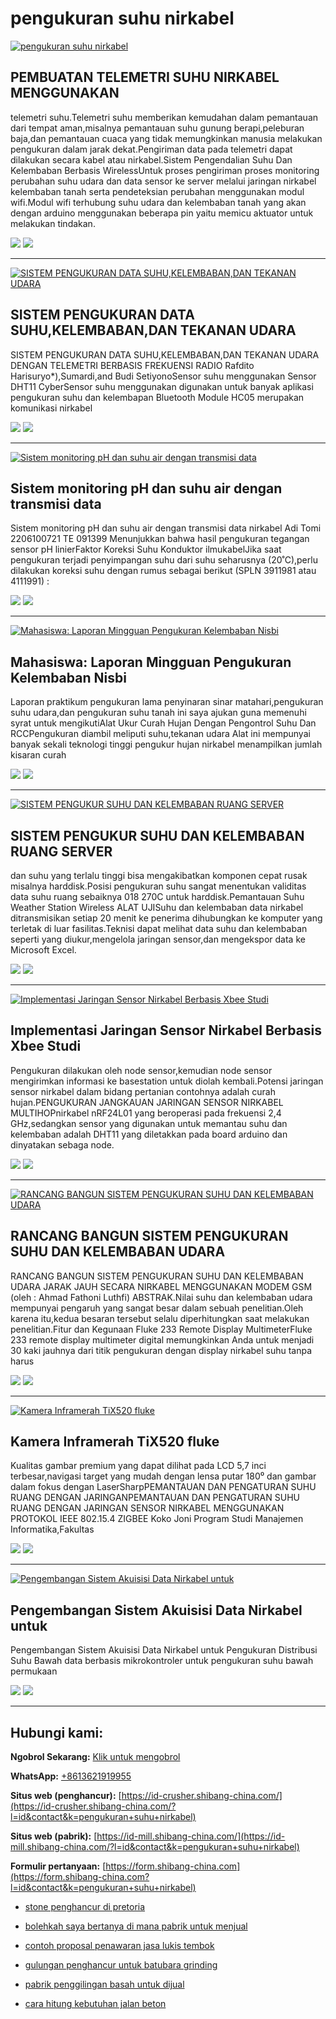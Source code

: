 # pengukuran suhu nirkabel

<a href="https://swt.shibang-china.com/?l=id&img&k=pengukuran+suhu+nirkabel" target="_blank">![pengukuran suhu nirkabel](http://static.shibang-china.com/all-800x300/336.jpg)</a>

## PEMBUATAN TELEMETRI SUHU NIRKABEL MENGGUNAKAN
telemetri suhu.Telemetri suhu memberikan kemudahan dalam pemantauan dari tempat aman,misalnya pemantauan suhu gunung berapi,peleburan baja,dan pemantauan cuaca yang tidak memungkinkan manusia melakukan pengukuran dalam jarak dekat.Pengiriman data pada telemetri dapat dilakukan secara kabel atau nirkabel.Sistem Pengendalian Suhu Dan Kelembaban Berbasis WirelessUntuk proses pengiriman proses monitoring perubahan suhu udara dan data sensor ke server melalui jaringan nirkabel kelembaban tanah serta pendeteksian perubahan menggunakan modul wifi.Modul wifi terhubung suhu udara dan kelembaban tanah yang akan dengan arduino menggunakan beberapa pin yaitu memicu aktuator untuk melakukan tindakan.


<a href="https://whatsapp.shibangsoft.com/WhatsApp.php" target="_blank" title="WhatsApp">![](http://static.shibang-china.com/icon/whatsapp.png)</a> <a href="https://swt.shibang-china.com/?l=id&icon&k=pengukuran+suhu+nirkabel" target="_blank">![](http://static.shibang-china.com/icon/chat-id.png)</a>

---

<a href="https://swt.shibang-china.com/?l=id&img&k=pengukuran+suhu+nirkabel" target="_blank">![SISTEM PENGUKURAN DATA SUHU,KELEMBABAN,DAN TEKANAN UDARA](http://static.shibang-china.com/all-800x300/1373.jpg)</a>

## SISTEM PENGUKURAN DATA SUHU,KELEMBABAN,DAN TEKANAN UDARA
SISTEM PENGUKURAN DATA SUHU,KELEMBABAN,DAN TEKANAN UDARA DENGAN TELEMETRI BERBASIS FREKUENSI RADIO Rafdito Harisuryo*),Sumardi,and Budi SetiyonoSensor suhu menggunakan Sensor DHT11 CyberSensor suhu menggunakan digunakan untuk banyak aplikasi pengukuran suhu dan kelembapan Bluetooth Module HC05 merupakan komunikasi nirkabel


<a href="https://whatsapp.shibangsoft.com/WhatsApp.php" target="_blank" title="WhatsApp">![](http://static.shibang-china.com/icon/whatsapp.png)</a> <a href="https://swt.shibang-china.com/?l=id&icon&k=pengukuran+suhu+nirkabel" target="_blank">![](http://static.shibang-china.com/icon/chat-id.png)</a>

---

<a href="https://swt.shibang-china.com/?l=id&img&k=pengukuran+suhu+nirkabel" target="_blank">![Sistem monitoring pH dan suhu air dengan transmisi data](http://static.shibang-china.com/all-800x300/146.jpg)</a>

## Sistem monitoring pH dan suhu air dengan transmisi data
Sistem monitoring pH dan suhu air dengan transmisi data nirkabel Adi Tomi 2206100721 TE 091399 Menunjukkan bahwa hasil pengukuran tegangan sensor pH linierFaktor Koreksi Suhu Konduktor ilmukabelJika saat pengukuran terjadi penyimpangan suhu dari suhu seharusnya (20˚C),perlu dilakukan koreksi suhu dengan rumus sebagai berikut (SPLN 3911981 atau 4111991) :


<a href="https://whatsapp.shibangsoft.com/WhatsApp.php" target="_blank" title="WhatsApp">![](http://static.shibang-china.com/icon/whatsapp.png)</a> <a href="https://swt.shibang-china.com/?l=id&icon&k=pengukuran+suhu+nirkabel" target="_blank">![](http://static.shibang-china.com/icon/chat-id.png)</a>

---

<a href="https://swt.shibang-china.com/?l=id&img&k=pengukuran+suhu+nirkabel" target="_blank">![Mahasiswa: Laporan Mingguan Pengukuran Kelembaban Nisbi](http://static.shibang-china.com/all-800x300/301.jpg)</a>

## Mahasiswa: Laporan Mingguan Pengukuran Kelembaban Nisbi
Laporan praktikum pengukuran lama penyinaran sinar matahari,pengukuran suhu udara,dan pengukuran suhu tanah ini saya ajukan guna memenuhi syrat untuk mengikutiAlat Ukur Curah Hujan Dengan Pengontrol Suhu Dan RCCPengukuran diambil meliputi suhu,tekanan udara Alat ini mempunyai banyak sekali teknologi tinggi pengukur hujan nirkabel menampilkan jumlah kisaran curah


<a href="https://whatsapp.shibangsoft.com/WhatsApp.php" target="_blank" title="WhatsApp">![](http://static.shibang-china.com/icon/whatsapp.png)</a> <a href="https://swt.shibang-china.com/?l=id&icon&k=pengukuran+suhu+nirkabel" target="_blank">![](http://static.shibang-china.com/icon/chat-id.png)</a>

---

<a href="https://swt.shibang-china.com/?l=id&img&k=pengukuran+suhu+nirkabel" target="_blank">![SISTEM PENGUKUR SUHU DAN KELEMBABAN RUANG SERVER](http://static.shibang-china.com/all-800x300/505.jpg)</a>

## SISTEM PENGUKUR SUHU DAN KELEMBABAN RUANG SERVER
dan suhu yang terlalu tinggi bisa mengakibatkan komponen cepat rusak misalnya harddisk.Posisi pengukuran suhu sangat menentukan validitas data suhu ruang sebaiknya 018 270C untuk harddisk.Pemantauan Suhu Weather Station Wireless ALAT UJISuhu dan kelembaban data nirkabel ditransmisikan setiap 20 menit ke penerima dihubungkan ke komputer yang terletak di luar fasilitas.Teknisi dapat melihat data suhu dan kelembaban seperti yang diukur,mengelola jaringan sensor,dan mengekspor data ke Microsoft Excel.


<a href="https://whatsapp.shibangsoft.com/WhatsApp.php" target="_blank" title="WhatsApp">![](http://static.shibang-china.com/icon/whatsapp.png)</a> <a href="https://swt.shibang-china.com/?l=id&icon&k=pengukuran+suhu+nirkabel" target="_blank">![](http://static.shibang-china.com/icon/chat-id.png)</a>

---

<a href="https://swt.shibang-china.com/?l=id&img&k=pengukuran+suhu+nirkabel" target="_blank">![Implementasi Jaringan Sensor Nirkabel Berbasis Xbee Studi](http://static.shibang-china.com/all-800x300/458.jpg)</a>

## Implementasi Jaringan Sensor Nirkabel Berbasis Xbee Studi
Pengukuran dilakukan oleh node sensor,kemudian node sensor mengirimkan informasi ke basestation untuk diolah kembali.Potensi jaringan sensor nirkabel dalam bidang pertanian contohnya adalah curah hujan.PENGUKURAN JANGKAUAN JARINGAN SENSOR NIRKABEL MULTIHOPnirkabel nRF24L01 yang beroperasi pada frekuensi 2,4 GHz,sedangkan sensor yang digunakan untuk memantau suhu dan kelembaban adalah DHT11 yang diletakkan pada board arduino dan dinyatakan sebaga node.


<a href="https://whatsapp.shibangsoft.com/WhatsApp.php" target="_blank" title="WhatsApp">![](http://static.shibang-china.com/icon/whatsapp.png)</a> <a href="https://swt.shibang-china.com/?l=id&icon&k=pengukuran+suhu+nirkabel" target="_blank">![](http://static.shibang-china.com/icon/chat-id.png)</a>

---

<a href="https://swt.shibang-china.com/?l=id&img&k=pengukuran+suhu+nirkabel" target="_blank">![RANCANG BANGUN SISTEM PENGUKURAN SUHU DAN KELEMBABAN UDARA](http://static.shibang-china.com/all-800x300/1084.jpg)</a>

## RANCANG BANGUN SISTEM PENGUKURAN SUHU DAN KELEMBABAN UDARA
RANCANG BANGUN SISTEM PENGUKURAN SUHU DAN KELEMBABAN UDARA JARAK JAUH SECARA NIRKABEL MENGGUNAKAN MODEM GSM (oleh : Ahmad Fathoni Luthfi) ABSTRAK.Nilai suhu dan kelembaban udara mempunyai pengaruh yang sangat besar dalam sebuah penelitian.Oleh karena itu,kedua besaran tersebut selalu diperhitungkan saat melakukan penelitian.Fitur dan Kegunaan Fluke 233 Remote Display MultimeterFluke 233 remote display multimeter digital memungkinkan Anda untuk menjadi 30 kaki jauhnya dari titik pengukuran dengan display nirkabel suhu tanpa harus


<a href="https://whatsapp.shibangsoft.com/WhatsApp.php" target="_blank" title="WhatsApp">![](http://static.shibang-china.com/icon/whatsapp.png)</a> <a href="https://swt.shibang-china.com/?l=id&icon&k=pengukuran+suhu+nirkabel" target="_blank">![](http://static.shibang-china.com/icon/chat-id.png)</a>

---

<a href="https://swt.shibang-china.com/?l=id&img&k=pengukuran+suhu+nirkabel" target="_blank">![Kamera Inframerah TiX520 fluke](http://static.shibang-china.com/all-800x300/1265.jpg)</a>

## Kamera Inframerah TiX520 fluke
Kualitas gambar premium yang dapat dilihat pada LCD 5,7 inci terbesar,navigasi target yang mudah dengan lensa putar 180⁰ dan gambar dalam fokus dengan LaserSharpPEMANTAUAN DAN PENGATURAN SUHU RUANG DENGAN JARINGANPEMANTAUAN DAN PENGATURAN SUHU RUANG DENGAN JARINGAN SENSOR NIRKABEL MENGGUNAKAN PROTOKOL IEEE 802.15.4 ZIGBEE Koko Joni Program Studi Manajemen Informatika,Fakultas


<a href="https://whatsapp.shibangsoft.com/WhatsApp.php" target="_blank" title="WhatsApp">![](http://static.shibang-china.com/icon/whatsapp.png)</a> <a href="https://swt.shibang-china.com/?l=id&icon&k=pengukuran+suhu+nirkabel" target="_blank">![](http://static.shibang-china.com/icon/chat-id.png)</a>

---

<a href="https://swt.shibang-china.com/?l=id&img&k=pengukuran+suhu+nirkabel" target="_blank">![Pengembangan Sistem Akuisisi Data Nirkabel untuk](http://static.shibang-china.com/all-800x300/596.jpg)</a>

## Pengembangan Sistem Akuisisi Data Nirkabel untuk
Pengembangan Sistem Akuisisi Data Nirkabel untuk Pengukuran Distribusi Suhu Bawah data berbasis mikrokontroler untuk pengukuran suhu bawah permukaan

<a href="https://whatsapp.shibangsoft.com/WhatsApp.php" target="_blank" title="WhatsApp">![](http://static.shibang-china.com/icon/whatsapp.png)</a> <a href="https://swt.shibang-china.com/?l=id&icon&k=pengukuran+suhu+nirkabel" target="_blank">![](http://static.shibang-china.com/icon/chat-id.png)</a>

---
## Hubungi kami:

**Ngobrol Sekarang:** [Klik untuk mengobrol](https://swt.shibang-china.com?l=id&contact&k=pengukuran+suhu+nirkabel)

**WhatsApp:**  [+8613621919955](https://whatsapp.shibangsoft.com/WhatsApp.php)

**Situs web (penghancur):** [https://id-crusher.shibang-china.com/](https://id-crusher.shibang-china.com/?l=id&contact&k=pengukuran+suhu+nirkabel)

**Situs web (pabrik):** [https://id-mill.shibang-china.com/](https://id-mill.shibang-china.com/?l=id&contact&k=pengukuran+suhu+nirkabel)

**Formulir pertanyaan:** [https://form.shibang-china.com](https://form.shibang-china.com?l=id&contact&k=pengukuran+suhu+nirkabel)

* [stone penghancur di pretoria](../39/stone%20penghancur%20di%20pretoria.md)

* [bolehkah saya bertanya di mana pabrik untuk menjual](../39/bolehkah%20saya%20bertanya%20di%20mana%20pabrik%20untuk%20menjual.md)

* [contoh proposal penawaran jasa lukis tembok](../33/contoh%20proposal%20penawaran%20jasa%20lukis%20tembok.md)

* [gulungan penghancur untuk batubara grinding](../31/gulungan%20penghancur%20untuk%20batubara%20grinding.md)

* [pabrik penggilingan basah untuk dijual](../36/pabrik%20penggilingan%20basah%20untuk%20dijual.md)

* [cara hitung kebutuhan jalan beton](../34/cara%20hitung%20kebutuhan%20jalan%20beton.md)